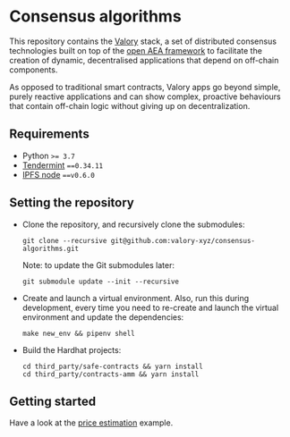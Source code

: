 # Consensus algorithms

This repository contains the [Valory](https://www.valory.xyz/) stack, a set of distributed consensus
technologies built on top of the [open AEA framework](https://github.com/valory-xyz/open-aea) to facilitate the creation of dynamic, decentralised applications that depend on off-chain components.

As opposed to traditional smart contracts, Valory apps go beyond simple, purely reactive applications and can show complex, proactive behaviours that contain off-chain logic without giving up on decentralization.


## Requirements

- Python `>= 3.7`
- [Tendermint](https://docs.tendermint.com/master/introduction/install.html) `==0.34.11`
- [IPFS node](https://docs.ipfs.io/install/command-line/#official-distributions) `==v0.6.0`


## Setting the repository

- Clone the repository, and recursively clone the submodules:

      git clone --recursive git@github.com:valory-xyz/consensus-algorithms.git

  Note: to update the Git submodules later:

      git submodule update --init --recursive

- Create and launch a virtual environment. Also, run this during development, every time you need to re-create and launch the virtual environment and update the dependencies:

      make new_env && pipenv shell


- Build the Hardhat projects:

      cd third_party/safe-contracts && yarn install
      cd third_party/contracts-amm && yarn install


## Getting started

Have a look at the [price estimation](https://github.com/valory-xyz/consensus-algorithms/tree/main/examples/price_estimation) example.
